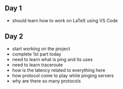 ## Day 1

- should learn how to work on LaTeX using VS Code

## Day 2

- start working on the project
- complete 1st part today 
- need to learn what is ping and its uses
- need to learn traceroute
- how is the latency related to everything here
- how protocol come to play while pinging servers
- why are there so many protocols